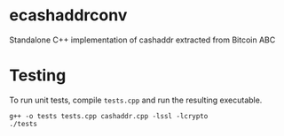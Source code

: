# ecashaddrconv
Standalone C++ implementation of cashaddr extracted from Bitcoin ABC

# Testing

To run unit tests, compile `tests.cpp` and run the resulting executable.

``` 
g++ -o tests tests.cpp cashaddr.cpp -lssl -lcrypto
./tests
```
